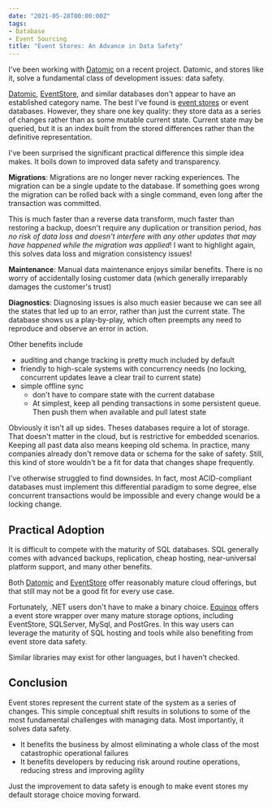 ```yaml
---
date: "2021-05-28T00:00:00Z"
tags:
- Database
- Event Sourcing
title: "Event Stores: An Advance in Data Safety"
---
```


I've been working with [Datomic](https://www.datomic.com/) on a recent project. Datomic, and stores like it, solve a fundamental class of development issues: data safety.

[Datomic](https://www.datomic.com/), [EventStore](https://www.eventstore.com/), and similar databases don't appear to have an established category name. The best I've found is [event stores](https://en.wikipedia.org/wiki/Event_store) or event databases. However, they share one key quality: they store data as a series of changes rather than as some mutable current state. Current state may be queried, but it is an index built from the stored differences rather than the definitive representation.

I've been surprised the significant practical difference this simple idea makes. It boils down to improved data safety and transparency.

**Migrations**: Migrations are no longer never racking experiences. The migration can be a single update to the database. If something goes wrong the migration can be rolled back with a single command, even long after the transaction was committed.

This is much faster than a reverse data transform, much faster than restoring a backup, doesn't require any duplication or transition period, *has no risk of data loss and doesn't interfere with any other updates that may have happened while the migration was applied*! I want to highlight again, this solves data loss and migration consistency issues! 

**Maintenance**: Manual data maintenance enjoys similar benefits. There is no worry of accidentally losing customer data (which generally irreparably damages the customer's trust)

**Diagnostics**: Diagnosing issues is also much easier because we can see all the states that led up to an error, rather than just the current state. The database shows us a play-by-play, which often preempts any need to reproduce and observe an error in action.


Other benefits include
- auditing and change tracking is pretty much included by default
- friendly to high-scale systems with concurrency needs (no locking, concurrent updates leave a clear trail to current state)
- simple offline sync
  - don't have to compare state with the current database
  - At simplest, keep all pending transactions in some persistent queue. Then push them when available and pull latest state

Obviously it isn't all up sides. Theses databases require a lot of storage. That doesn't matter in the cloud, but is restrictive for embedded scenarios. Keeping all past data also means keeping old schema. In practice, many companies already don't remove data or schema for the sake of safety. Still, this kind of store wouldn't be a fit for data that changes shape frequently.

I've otherwise struggled to find downsides. In fact, most ACID-compliant databases must implement this differential paradigm to some degree, else concurrent transactions would be impossible and every change would be a locking change.

## Practical Adoption

It is difficult to compete with the maturity of SQL databases. SQL generally comes with advanced backups, replication, cheap hosting, near-universal platform support, and many other benefits.

Both [Datomic](https://www.datomic.com/) and [EventStore](https://www.eventstore.com/) offer reasonably mature cloud offerings, but that still may not be a good fit for every use case.

Fortunately, .NET users don't have to make a binary choice. [Equinox](https://github.com/jet/equinox) offers a event store wrapper over many mature storage options, including EventStore, SQLServer, MySql, and PostGres. In this way users can leverage the maturity of SQL hosting and tools while also benefiting from event store data safety. 

Similar libraries may exist for other languages, but I haven't checked.

## Conclusion

Event stores represent the current state of the system as a series of changes. This simple conceptual shift results in solutions to some of the most fundamental challenges with managing data. Most importantly, it solves data safety.
- It benefits the business by almost eliminating a whole class of the most catastrophic operational failures
- It benefits developers by reducing risk around routine operations, reducing stress and improving agility

Just the improvement to data safety is enough to make event stores my default storage choice moving forward.
